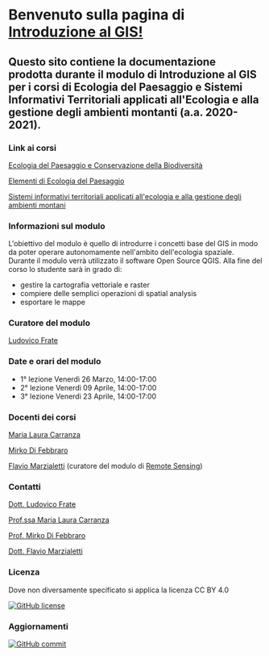 # Benvenuto sulla pagina di [Introduzione al GIS!](https://envixlab.github.io/paesaggioGIS/#/./)

## Questo sito contiene la documentazione prodotta durante il modulo di **Introduzione al GIS** per i corsi di Ecologia del Paesaggio e Sistemi Informativi Territoriali applicati all'Ecologia e alla gestione degli ambienti montanti (a.a. 2020-2021).

### Link ai corsi

[Ecologia del Paesaggio e Conservazione della Biodiversità](https://unimol.esse3.cineca.it/AttivitaDidatticaContestualizzata.do?ad_id=31309026&cds_id=10155&pds_id=9999&aa_ord_id=2016&aa_off_id=2020&cod_lingua=ita)

[Elementi di Ecologia del Paesaggio](https://unimol.esse3.cineca.it/AttivitaDidatticaContestualizzata.do?ad_id=31309023&cds_id=10017&pds_id=9999&aa_ord_id=2016&aa_off_id=2020&cod_lingua=ita)

[Sistemi informativi territoriali applicati all'ecologia e alla gestione degli ambienti montani](https://unimol.esse3.cineca.it/AttivitaDidatticaContestualizzata.do?ad_id=31310446&cds_id=10004&pds_id=9999&aa_ord_id=2017&aa_off_id=2020&cod_lingua=ita)


### Informazioni sul modulo
L'obiettivo del modulo è quello di introdurre i concetti base del GIS in modo da poter operare autonomamente nell'ambito dell'ecologia spaziale. Durante il modulo verrà utilizzato il software Open Source QGIS. Alla fine del corso lo studente sarà in grado di:
* gestire la cartografia vettoriale e raster
* compiere delle semplici operazioni di spatial analysis
* esportare le mappe

### Curatore del modulo
[Ludovico Frate](https://github.com/ludovico85)

### Date e orari del modulo
* 1° lezione Venerdì 26 Marzo, 14:00-17:00
* 2° lezione Venerdì 09 Aprile, 14:00-17:00
* 3° lezione Venerdì 23 Aprile, 14:00-17:00

### Docenti dei corsi
[Maria Laura Carranza](http://envixlab.unimol.it/team_mf/laura-carranza/)

[Mirko Di Febbraro](http://envixlab.unimol.it/team_mf/mirko-di-febbraro/)

[Flavio Marzialetti](http://envixlab.unimol.it/team_mf/flavio-marzialetti/) (curatore del modulo di [Remote Sensing](https://envixlab.github.io/paesaggioGIS/#/./link/index))

### Contatti
[Dott. Ludovico Frate](mailto:frateludovico@gmail.com)

[Prof.ssa Maria Laura Carranza](mailto:paesaggiogis@gmail.com)

[Prof. Mirko Di Febbraro](mailto:paesaggiogis@gmail.com)

[Dott. Flavio Marzialetti](mailto:flavio.marzialetti@unimol.it)

### Licenza
Dove non diversamente specificato si applica la licenza CC BY 4.0

<p><a href="https://github.com/Envixlab/paesaggioGIS/blob/master/License.md"><img src="https://camo.githubusercontent.com/b9e61d4d8db6ffad34c4367d2fa7089993491ce7/68747470733a2f2f696d672e736869656c64732e696f2f62616467652f4c6963656e73652d4372656174697665253230436f6d6d6f6e732532304174747269627574696f6e253230342e30253230496e7465726e6174696f6e616c2d626c7565" alt="GitHub license" data-canonical-src="https://img.shields.io/badge/License-Creative%20Commons%20Attribution%204.0%20International-blue" style="max-width:100%;"></a>


### Aggiornamenti

<a href="https://github.com/Envixlab/paesaggioGIS/commits/master"><img src="https://camo.githubusercontent.com/f5f7431cfccb2ebed2649bb2e2ab87ddc4659461/68747470733a2f2f696d672e736869656c64732e696f2f6769746875622f6c6173742d636f6d6d69742f70636d2d6470632f434f5649442d3139" alt="GitHub commit" data-canonical-src="https://img.shields.io/github/last-commit/envixlab/paesaggioGIS" style="max-width:100%;"></a></p>
